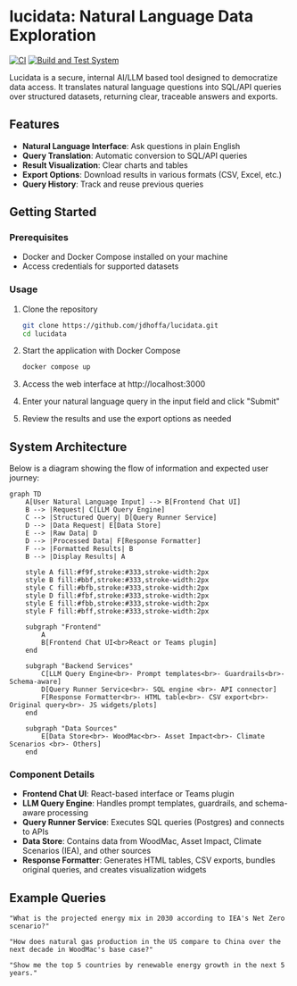 # lucidata: Natural Language Data Exploration
[![CI](https://github.com/jdhoffa/lucidata/actions/workflows/ci.yml/badge.svg)](https://github.com/jdhoffa/lucidata/actions/workflows/ci.yml)
[![Build and Test System](https://github.com/jdhoffa/lucidata/actions/workflows/build.yml/badge.svg)](https://github.com/jdhoffa/lucidata/actions/workflows/build.yml)

Lucidata is a secure, internal AI/LLM based tool designed to democratize data access. It translates natural language questions into SQL/API queries over structured datasets, returning clear, traceable answers and exports.

## Features

- **Natural Language Interface**: Ask questions in plain English
- **Query Translation**: Automatic conversion to SQL/API queries
- **Result Visualization**: Clear charts and tables 
- **Export Options**: Download results in various formats (CSV, Excel, etc.)
- **Query History**: Track and reuse previous queries

## Getting Started

### Prerequisites

- Docker and Docker Compose installed on your machine
- Access credentials for supported datasets

### Usage

1. Clone the repository
   ```bash
   git clone https://github.com/jdhoffa/lucidata.git
   cd lucidata
   ```

2. Start the application with Docker Compose
   ```bash
   docker compose up
   ```

3. Access the web interface at http://localhost:3000

4. Enter your natural language query in the input field and click "Submit"

5. Review the results and use the export options as needed

## System Architecture

Below is a diagram showing the flow of information and expected user journey:

```mermaid
graph TD
    A[User Natural Language Input] --> B[Frontend Chat UI]
    B --> |Request| C[LLM Query Engine]
    C --> |Structured Query| D[Query Runner Service]
    D --> |Data Request| E[Data Store]
    E --> |Raw Data| D
    D --> |Processed Data| F[Response Formatter]
    F --> |Formatted Results| B
    B --> |Display Results| A

    style A fill:#f9f,stroke:#333,stroke-width:2px
    style B fill:#bbf,stroke:#333,stroke-width:2px
    style C fill:#bfb,stroke:#333,stroke-width:2px
    style D fill:#fbf,stroke:#333,stroke-width:2px
    style E fill:#fbb,stroke:#333,stroke-width:2px
    style F fill:#bff,stroke:#333,stroke-width:2px

    subgraph "Frontend"
        A
        B[Frontend Chat UI<br>React or Teams plugin]
    end

    subgraph "Backend Services"
        C[LLM Query Engine<br>- Prompt templates<br>- Guardrails<br>- Schema-aware]
        D[Query Runner Service<br>- SQL engine <br>- API connector]
        F[Response Formatter<br>- HTML table<br>- CSV export<br>- Original query<br>- JS widgets/plots]
    end

    subgraph "Data Sources"
        E[Data Store<br>- WoodMac<br>- Asset Impact<br>- Climate Scenarios <br>- Others]
    end
```

### Component Details

- **Frontend Chat UI**: React-based interface or Teams plugin
- **LLM Query Engine**: Handles prompt templates, guardrails, and schema-aware processing
- **Query Runner Service**: Executes SQL queries (Postgres) and connects to APIs
- **Data Store**: Contains data from WoodMac, Asset Impact, Climate Scenarios (IEA), and other sources
- **Response Formatter**: Generates HTML tables, CSV exports, bundles original queries, and creates visualization widgets

## Example Queries

```
"What is the projected energy mix in 2030 according to IEA's Net Zero scenario?"

"How does natural gas production in the US compare to China over the next decade in WoodMac's base case?"

"Show me the top 5 countries by renewable energy growth in the next 5 years."
```
